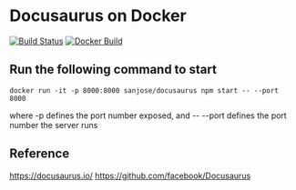 # Docusaurus on Docker
[![Build Status](https://travis-ci.org/josepipher/docusaurus.svg?branch=master)](https://travis-ci.org/josepipher/docusaurus)
[![Docker Build](https://img.shields.io/docker/automated/sanjose/docusaurus.svg)](https://hub.docker.com/r/sanjose/docusaurus/)

## Run the following command to start
```
docker run -it -p 8000:8000 sanjose/docusaurus npm start -- --port 8000
```
where -p defines the port number exposed, and
-- --port <port> defines the port number the server runs

## Reference
https://docusaurus.io/
https://github.com/facebook/Docusaurus
